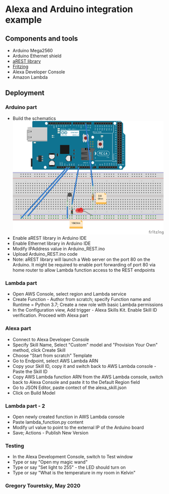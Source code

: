 # Alexa and Arduino integration example

## Components and tools
- Arduino Mega2560
- Arduino Ethernet shield
- [aREST library](https://github.com/marcoschwartz/aREST/tree/master/examples)
- [Fritzing](https://fritzing.org/home/)
- Alexa Developer Console
- Amazon Lambda

## Deployment

### Arduino part
- Build the schematics
![Breadboard view](BoardDesign_bb.png)
- Enable aREST library in Arduino IDE
- Enable Ethernet library in Arduino IDE
- Modify IPAddress value in Arduino_REST.ino 
- Upload Arduino_REST.ino code
- Note: aREST library will launch a Web server on the port 80 on the Arduino. It might be required to enable port forwarding of port 80 via home router to allow Lambda function access to the REST endpoints

### Lambda part
- Open AWS Console, select region and Lambda service
- Create Function - Author from scratch; specify Function name and Runtime = Python 3.7; Create a new role with basic Lambda permissions
- In the Configuration view, Add trigger - Alexa Skills Kit. Enable Skill ID verification. Proceed with Alexa part 

### Alexa part
- Connect to Alexa Developer Console
- Specify Skill Name, Select "Custom" model and "Provision Your Own" method, click Create Skill
- Choose "Start from scratch" Template
- Go to Endpoint, select AWS Lambda ARN
- Copy your Skill ID, copy it and switch back to AWS Lambda console - Paste the Skill ID
- Copy AWS Lambda function ARN from the AWS Lambda console, switch back to Alexa Console and paste it to the Default Region field
- Go to JSON Editor, paste contect of the alexa_skill.json
- Click on Build Model

### Lambda part - 2
- Open newly created function in AWS Lambda console
- Paste lambda_function.py content 
- Modify url value to point to the external IP of the Arduino board
- Save; Actions - Publish New Version

### Testing
- In the Alexa Development Console, switch to Test window
- Type or say "Open my magic wand"
- Type or say "Set light to 255" - the LED should turn on
- Type or say "What is the temperature in my room in Kelvin"



### Gregory Touretsky, May 2020
